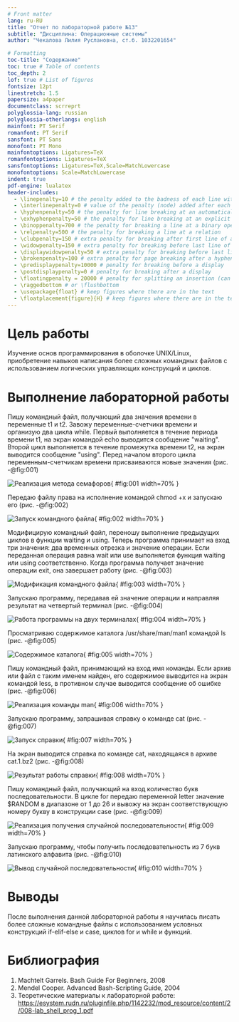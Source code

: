 ```yaml
---
# Front matter
lang: ru-RU
title: "Отчет по лабораторной работе №13"
subtitle: "Дисциплина: Операционные системы"
author: "Чекалова Лилия Руслановна, ст.б. 1032201654"

# Formatting
toc-title: "Содержание"
toc: true # Table of contents
toc_depth: 2
lof: true # List of figures
fontsize: 12pt
linestretch: 1.5
papersize: a4paper
documentclass: scrreprt
polyglossia-lang: russian
polyglossia-otherlangs: english
mainfont: PT Serif
romanfont: PT Serif
sansfont: PT Sans
monofont: PT Mono
mainfontoptions: Ligatures=TeX
romanfontoptions: Ligatures=TeX
sansfontoptions: Ligatures=TeX,Scale=MatchLowercase
monofontoptions: Scale=MatchLowercase
indent: true
pdf-engine: lualatex
header-includes:
  - \linepenalty=10 # the penalty added to the badness of each line within a paragraph (no associated penalty node) Increasing the value makes tex try to have fewer lines in the paragraph.
  - \interlinepenalty=0 # value of the penalty (node) added after each line of a paragraph.
  - \hyphenpenalty=50 # the penalty for line breaking at an automatically inserted hyphen
  - \exhyphenpenalty=50 # the penalty for line breaking at an explicit hyphen
  - \binoppenalty=700 # the penalty for breaking a line at a binary operator
  - \relpenalty=500 # the penalty for breaking a line at a relation
  - \clubpenalty=150 # extra penalty for breaking after first line of a paragraph
  - \widowpenalty=150 # extra penalty for breaking before last line of a paragraph
  - \displaywidowpenalty=50 # extra penalty for breaking before last line before a display math
  - \brokenpenalty=100 # extra penalty for page breaking after a hyphenated line
  - \predisplaypenalty=10000 # penalty for breaking before a display
  - \postdisplaypenalty=0 # penalty for breaking after a display
  - \floatingpenalty = 20000 # penalty for splitting an insertion (can only be split footnote in standard LaTeX)
  - \raggedbottom # or \flushbottom
  - \usepackage{float} # keep figures where there are in the text
  - \floatplacement{figure}{H} # keep figures where there are in the text
---
```


# Цель работы

Изучение основ программирования в оболочке UNIX/Linux, приобретение навыков написания более сложных командных файлов с использованием логических управляющих конструкций и циклов.

# Выполнение лабораторной работы

Пишу командный файл, получающий два значения времени в переменные t1 и t2. Завожу переменные-счетчики времени и организую два цикла while. Первый выполняется в течение периода времени t1, на экран командой echo выводится сообщение "waiting". Второй цикл выполняется в течение промежутка времени t2, на экран выводится сообщение "using". Перед началом второго цикла переменным-счетчикам времени присваиваются новые значения (рис. -@fig:001)

![Реализация метода семафоров](image/1.png){ #fig:001 width=70% }

Передаю файлу права на исполнение командой chmod +x и запускаю его (рис. -@fig:002)

![Запуск командного файла](image/2.png){ #fig:002 width=70% }

Модифицирую командный файл, переношу выполнение предыдущих циклов в функции waiting и using. Теперь программа принимает на вход три значения: два временных отрезка и значение операции. Если переданная операция равна wait или use выполняется функция waiting или using соответственно. Когда программа получает значение операции exit, она завершает работу (рис. -@fig:003)

![Модификация командного файла](image/3.png){ #fig:003 width=70% }

Запускаю программу, передавав ей значение операции и направляя результат на четвертый терминал (рис. -@fig:004)

![Работа программы на двух терминалах](image/4.png){ #fig:004 width=70% }

Просматриваю содержимое каталога /usr/share/man/man1 командой ls (рис. -@fig:005)

![Содержимое каталога](image/5.png){ #fig:005 width=70% }

Пишу командный файл, принимающий на вход имя команды. Если архив или файл с таким именем найден, его содержимое выводится на экран командой less, в противном случае выводится сообщение об ошибке (рис. -@fig:006)

![Реализация команды man](image/6.png){ #fig:006 width=70% }

Запускаю программу, запрашивая справку о команде cat (рис. -@fig:007)

![Запуск справки](image/7.png){ #fig:007 width=70% }

На экран выводится справка по команде cat, находящаяся в архиве cat.1.bz2 (рис. -@fig:008)

![Результат работы справки](image/8.png){ #fig:008 width=70% }

Пишу командный файл, получающий на вход количество букв последовательности. В цикле for передаю переменной letter значение $RANDOM в диапазоне от 1 до 26 и вывожу на экран соответствующую номеру букву в конструкции case (рис. -@fig:009)

![Реализация получения случайной последовательности](image/9.png){ #fig:009 width=70% }

Запускаю программу, чтобы получить последовательность из 7 букв латинского алфавита (рис. -@fig:010)

![Вывод случайной последовательности](image/10.png){ #fig:010 width=70% }

# Выводы

После выполнения данной лабораторной работы я научилась писать более сложные командные файлы с использованием условных конструкций if-elif-else и case, циклов for и while и функций. 

# Библиография

1. Machtelt Garrels. Bash Guide For Beginners, 2008
2. Mendel Cooper. Advanced Bash-Scripting Guide, 2004
3. Теоретические материалы к лабораторной работе: https://esystem.rudn.ru/pluginfile.php/1142232/mod_resource/content/2/008-lab_shell_prog_1.pdf